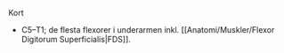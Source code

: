 Kort
- C5–T1; de flesta flexorer i underarmen inkl. [[Anatomi/Muskler/Flexor Digitorum Superficialis|FDS]].

